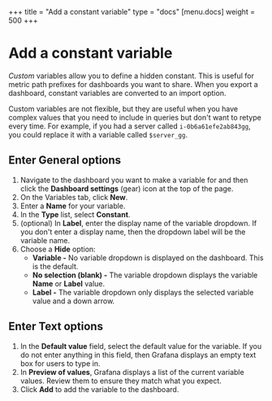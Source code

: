 +++
title = "Add a constant variable"
type = "docs"
[menu.docs]
weight = 500
+++

# Add a constant variable

_Custom_ variables allow you to define a hidden constant. This is useful for metric path prefixes for dashboards you want to share. When you export a dashboard, constant variables are converted to an import option.

Custom variables are not flexible, but they are useful when you have complex values that you need to include in queries but don't want to retype every time. For example, if you had a server called `i-0b6a61efe2ab843gg`, you could replace it with a variable called `$server_gg`.

## Enter General options

1. Navigate to the dashboard you want to make a variable for and then click the **Dashboard settings** (gear) icon at the top of the page.
1. On the Variables tab, click **New**.
1. Enter a **Name** for your variable.
1. In the **Type** list, select **Constant**.
1. (optional) In **Label**, enter the display name of the variable dropdown. If you don't enter a display name, then the dropdown label will be the variable name.
1. Choose a **Hide** option:
   - **Variable -** No variable dropdown is displayed on the dashboard. This is the default. 
   - **No selection (blank) -** The variable dropdown displays the variable **Name** or **Label** value.
   - **Label -** The variable dropdown only displays the selected variable value and a down arrow.
   

## Enter Text options

1. In the **Default value** field, select the default value for the variable. If you do not enter anything in this field, then Grafana displays an empty text box for users to type in. 
2. In **Preview of values**, Grafana displays a list of the current variable values. Review them to ensure they match what you expect.
3. Click **Add** to add the variable to the dashboard.

